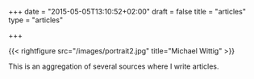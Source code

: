 +++
date = "2015-05-05T13:10:52+02:00"
draft = false
title = "articles"
type = "articles"

+++

{{< rightfigure src="/images/portrait2.jpg" title="Michael Wittig" >}}

This is an aggregation of several sources where I write articles.
